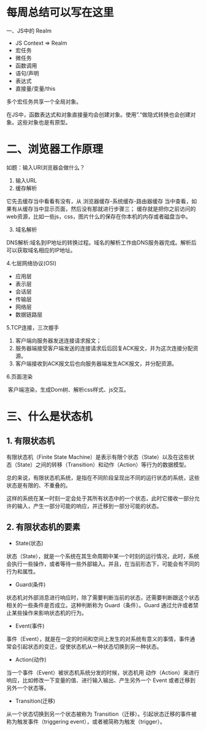 # 每周总结可以写在这里

 一、JS中的 Realm

- JS Context => Realm
- 宏任务
- 微任务
- 函数调用
- 语句/声明
- 表达式
- 直接量/变量/this

多个宏任务共享一个全局对象。

在JS中，函数表达式和对象直接量均会创建对象。使用”.“做隐式转换也会创建对象。这些对象也是有原型。

# 二、浏览器工作原理

如题：输入URl浏览器会做什么？

1. 输入URL
2. 缓存解析

它先去缓存当中看看有没有，从 浏览器缓存-系统缓存-路由器缓存 当中查看，如果有从缓存当中显示页面，然后没有那就进行步骤三；
缓存就是把你之前访问的web资源，比如一些js，css，图片什么的保存在你本机的内存或者磁盘当中。

3. 域名解析

DNS解析:域名到IP地址的转换过程。域名的解析工作由DNS服务器完成。解析后可以获取域名相应的IP地址。

4.七层网络协议(OSI)

* 应用层
* 表示层
* 会话层
* 传输层
* 网络层
* 数据链路层

5.TCP连接，三次握手

1. 客户端向服务器发送连接请求报文；
2. 服务器端接受客户端发送的连接请求后后回复ACK报文，并为这次连接分配资源。
3. 客户端接收到ACK报文后也向服务器端发生ACK报文，并分配资源。

6.页面渲染

​	客户端渲染，生成Dom树、解析css样式、js交互。

# 三、什么是状态机

## 1. 有限状态机

有限状态机（Finite State Machine）是表示有限个状态（State）以及在这些状态（State）之间的转移（Transition）和动作（Action）等行为的数据模型。

总的来说，有限状态机系统，是指在不同阶段呈现出不同的运行状态的系统，这些状态是有限的、不重叠的。

这样的系统在某一时刻一定会处于其所有状态中的一个状态，此时它接收一部分允许的输入，产生一部分可能的响应，并迁移到一部分可能的状态。

## 2. 有限状态机的要素

- State(状态)

状态（State），就是一个系统在其生命周期中某一个时刻的运行情况，此时，系统会执行一些操作，或者等待一些外部输入。并且，在当前形态下，可能会有不同的行为和属性。

- Guard(条件)

状态机对外部消息进行响应时，除了需要判断当前的状态，还需要判断跟这个状态相关的一些条件是否成立。这种判断称为 Guard（条件）。Guard 通过允许或者禁止某些操作来影响状态机的行为。

- Event(事件)

事件（Event），就是在一定的时间和空间上发生的对系统有意义的事情，事件通常会引起状态的变迁，促使状态机从一种状态切换到另一种状态。

- Action(动作)

当一个事件（Event）被状态机系统分发的时候，状态机用 动作（Action）来进行响应，比如修改一下变量的值、进行输入输出、产生另外一个 Event 或者迁移到另外一个状态等。

- Transition(迁移)

从一个状态切换到另一个状态被称为 Transition（迁移）。引起状态迁移的事件被称为触发事件（triggering event），或者被简称为触发（trigger）。

